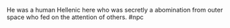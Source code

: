 He was a human Hellenic here who was secretly a abomination from outer space who fed on the attention of others.
#npc 
